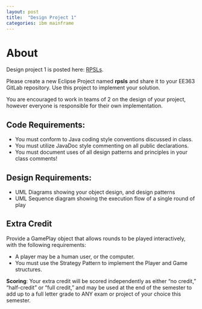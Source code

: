 ```yaml
---
layout: post
title:  "Design Project 1"
categories: ibm mainframe
---
```

# About
Design project 1 is posted here: [RPSLs](http://ee363f15.fanel.li/documents/design1.pdf).

Please create a new Eclipse Project named **rpsls** and share it to your EE363 GitLab repository. Use this project to implement your solution.

You are encouraged to work in teams of 2 on the design of your project, however everyone is responsible for their own implementation.

## Code Requirements:
* You must conform to Java coding style conventions discussed in class.
* You must utilize JavaDoc style commenting on all public declarations.
* You must document uses of all design patterns and principles
in your class comments! 

## Design Requirements:
* UML Diagrams showing your object design, and design patterns
* UML Sequence diagram showing the execution flow of a single round of play

## Extra Credit
Provide a GamePlay object that allows rounds to be played interactively, with the following requirements:
* A player may be a human user, or the computer.
* You must use the Strategy Pattern to implement the Player and Game structures.

**Scoring**: Your extra credit will be scored independently as either “no credit,” “half-credit” or “full credit,” and may be used at the end of the semester to add up to a full letter grade to ANY exam or project of your choice this semester.
